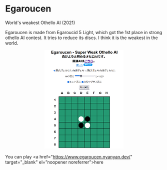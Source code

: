 # Egaroucen

World's weakest Othello AI (2021)



Egaroucen is made from Egaroucid 5 Light, which got the 1st place in strong othello AI contest. It tries to reduce its discs. I think it is the weakest in the world.

<div style="text-align: center">
    <img src="img/egaroucen.png" width="50%">
</div>



You can play <a href="https://www.egaroucen.nyanyan.dev/" target="_blank" el=”noopener noreferrer”>here</a>

